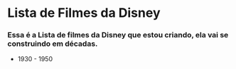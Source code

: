 # Lista de Filmes da Disney

### Essa é a Lista de filmes da Disney que estou criando, ela vai se construindo em décadas. 

- 1930 - 1950

  